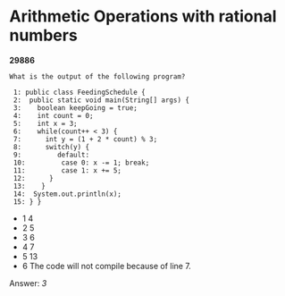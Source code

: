 Arithmetic Operations with rational numbers
===========================================
**29886**
```
What is the output of the following program? 
 
 1: public class FeedingSchedule { 
 2:  public static void main(String[] args) { 
 3:    boolean keepGoing = true; 
 4:    int count = 0; 
 5:    int x = 3; 
 6:    while(count++ < 3) { 
 7:      int y = (1 + 2 * count) % 3; 
 8:      switch(y) { 
 9:         default: 
 10:         case 0: x -= 1; break; 
 11:         case 1: x += 5; 
 12:      } 
 13:    } 
 14:  System.out.println(x); 
 15: } }
```


- 1 4
- 2 5
- 3 6
- 4 7
- 5 13
- 6 The code will not compile because of line 7.

Answer: *3*

